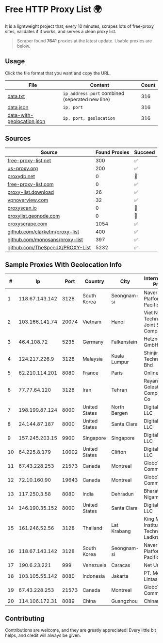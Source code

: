 
# Free HTTP Proxy List 🌍

It is a lightweight project that, every 10 minutes, scrapes lots of free-proxy sites, validates if it works, and serves a clean proxy list.


> Scraper found **7641** proxies at the latest update. Usable proxies are below.

## Usage

Click the file format that you want and copy the URL.


|File|Content|Count|
|----|-------|-----|
|[data.txt](https://raw.githubusercontent.com/themiralay/Proxy-List-World/master/data.txt)|`ip_address:port` combined (seperated new line)|316|
|[data.json](https://raw.githubusercontent.com/themiralay/Proxy-List-World/master/data.json)|`ip, port`|316|
|[data-with-geolocation.json](https://raw.githubusercontent.com/themiralay/Proxy-List-World/master/data-with-geolocation.json)|`ip, port, geolocation`|316|

## Sources

|Source|Found Proxies|Succeed|
|------|-------------|-------|
|[free-proxy-list.net](https://free-proxy-list.net)|300|✅|
|[us-proxy.org](https://www.us-proxy.org)|200|✅|
|[proxydb.net](http://proxydb.net)|0|🚫|
|[free-proxy-list.com](https://free-proxy-list.com/?page=&port=&type%5B%5D=http&type%5B%5D=https&up_time=0&search=Search)|0|✅|
|[proxy-list.download](https://www.proxy-list.download/HTTP)|26|✅|
|[vpnoverview.com](https://vpnoverview.com/privacy/anonymous-browsing/free-proxy-servers)|32|✅|
|[proxyscan.io](https://www.proxyscan.io)|0|🚫|
|[proxylist.geonode.com](https://proxylist.geonode.com/api/proxy-list?limit=300&page=1&sort_by=lastChecked&sort_type=desc&protocols=http,https)|0|🚫|
|[proxyscrape.com](https://api.proxyscrape.com/v2/?request=displayproxies&protocol=http&timeout=10000&country=all&ssl=all&anonymity=all)|1054|✅|
|[github.com/clarketm/proxy-list](https://raw.githubusercontent.com/clarketm/proxy-list/master/proxy-list-raw.txt)|400|✅|
|[github.com/monosans/proxy-list](https://raw.githubusercontent.com/monosans/proxy-list/main/proxies/http.txt)|397|✅|
|[github.com/TheSpeedX/PROXY-List](https://raw.githubusercontent.com/TheSpeedX/PROXY-List/master/http.txt)|5232|✅|


## Sample Proxies With Geolocation Info

|#|Ip|Port|Country|City|Internet Service Provider|
|-|--|----|-------|----|-------------------------|
|1|118.67.143.142|3128|South Korea|Seongnam-si|Naver Business Platform Asia Pacific Pte. Ltd.|
|2|103.166.141.74|20074|Vietnam|Hanoi|Viet NAM Cloud Technology Joint Stock Company|
|3|46.4.108.72|5235|Germany|Falkenstein|Hetzner Online GmbH|
|4|124.217.226.9|3128|Malaysia|Kuala Lumpur|Shinjiru Technology Sdn Bhd|
|5|62.210.114.201|8080|France|Paris|Online SAS|
|6|77.77.64.120|3128|Iran|Tehran|Rayaneh Danesh Golestan Complex P.J.S. Co|
|7|198.199.87.124|8000|United States|North Bergen|DigitalOcean, LLC|
|8|24.144.87.187|8000|United States|Santa Clara|DigitalOcean, LLC|
|9|157.245.203.15|9900|Singapore|Singapore|DigitalOcean, LLC|
|10|64.225.8.179|10002|United States|Clifton|DigitalOcean, LLC|
|11|67.43.228.253|21573|Canada|Montreal|GloboTech Communications|
|12|72.10.160.90|19643|Canada|Montreal|GloboTech Communications|
|13|117.250.3.58|8080|India|Dehradun|Bharat Sanchar Nigam Ltd|
|14|146.190.35.152|8000|United States|Santa Clara|DigitalOcean, LLC|
|15|161.246.52.56|3128|Thailand|Lat Krabang|King Mongkut's Institute of Technology Ladkrabang|
|16|118.67.143.142|3128|South Korea|Seongnam-si|Naver Business Platform Asia Pacific Pte. Ltd.|
|17|190.6.23.221|999|Venezuela|Caracas|Net Uno|
|18|103.105.55.142|8080|Indonesia|Jakarta|PT. Mega Artha Lintas Data|
|19|67.43.228.253|21573|Canada|Montreal|GloboTech Communications|
|20|114.106.172.31|8089|China|Guangzhou|Chinanet|



## Contributing

Contributions are welcome, and they are greatly appreciated! Every
little bit helps, and credit will always be given.

